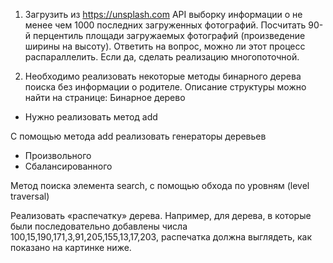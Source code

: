 1) Загрузить из https://unsplash.com API выборку информации о не менее чем 1000 последних загруженных фотографий. Посчитать 90-й перцентиль площади загружаемых фотографий (произведение ширины на высоту). Ответить на вопрос, можно ли этот процесс распараллелить. Если да, сделать реализацию многопоточной.

2) Необходимо реализовать некоторые методы бинарного дерева поиска без информации о
родителе. Описание структуры можно найти на странице: Бинарное дерево

- Нужно реализовать метод add

C помощью метода add реализовать генераторы деревьев
- Произвольного
- Сбалансированного

Метод поиска элемента search, с помощью обхода по уровням (level traversal)

Реализовать «распечатку» дерева.
Например, для дерева, в которые были последовательно добавлены числа
100,15,190,171,3,91,205,155,13,17,203, распечатка должна выглядеть, как показано на
картинке ниже.

